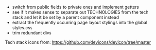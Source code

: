 - switch from public fields to private ones and implement getters
- see if it makes sense to separate out TECHNOLOGIES from the tech stack and let it be 
set by a parent component instead
- extract the frequently occurring page layout stylings into the global styles.css
- trim redundant divs

Tech stack icons from:
https://github.com/devicons/devicon/tree/master
